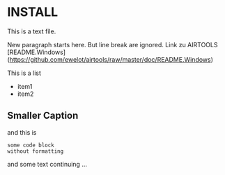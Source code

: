 
# INSTALL

This is a text file.

New paragraph starts here. But line break are ignored.
Link zu AIRTOOLS [README.Windows]
(https://github.com/ewelot/airtools/raw/master/doc/README.Windows)

This is a list
  - item1
  - item2

## Smaller Caption

and this is
```
some code block
without formatting
```
and some text continuing ...


